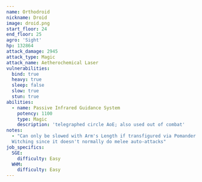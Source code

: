 ```yaml
---
name: Orthodroid
nickname: Droid
image: droid.png
start_floor: 24
end_floor: 25
agro: 'Sight'
hp: 132864
attack_damage: 2945
attack_type: Magic
attack_name: Aetherochemical Laser
vulnerabilities:
  bind: true
  heavy: true
  sleep: false
  slow: true
  stun: true
abilities:
  - name: Passive Infrared Guidance System
    potency: 1100
    type: Magic
    description: 'telegraphed circle AoE; also used out of combat'
notes:
  - "Can only be slowed with Arm's Length if transfigured via Pomander of
  Witching since it doesn't normally do melee auto-attacks"
job_specifics:
  SGE:
    difficulty: Easy
  WHM:
    difficulty: Easy
---
```

